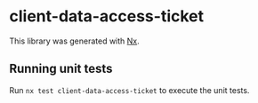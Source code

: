 # client-data-access-ticket

This library was generated with [Nx](https://nx.dev).

## Running unit tests

Run `nx test client-data-access-ticket` to execute the unit tests.
